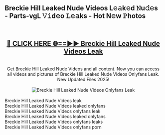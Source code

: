 <h2>Breckie Hill Leaked Nude Videos L𝚎𝚊k𝚎d 𝙽u𝚍𝚎s - Parts-vgL 𝚅𝚒d𝚎o 𝙻𝚎𝚊ks - Hot N𝚎w 𝙿hotos </h2>
<br>
<div align="center">
<h2><a href="https://213.232.235.80/live/video.php?q=breckie-hill-leaked-nude-videos" rel="nofollow">🔴 CLICK HERE 🌐==►► Breckie Hill Leaked Nude Videos Leak</a></h2>
<br>
Get Breckie Hill Leaked Nude Videos and all content. Now you can access all videos and pictures of Breckie Hill Leaked Nude Videos Onlyfans Leak. New Updated Files 2025!
<br>
<br>
<a href="https://213.232.235.80/live/video.php?q=breckie-hill-leaked-nude-videos" rel="nofollow" data-target="animated-image.originalLink"><img src="https://i.imgur.com/1EjSzPs.png" alt="Breckie Hill Leaked Nude Videos Onlyfans Leak" style="max-width: 100%; display: inline-block;" data-target="animated-image.originalImage"></a>
</div>
<br>
Breckie Hill Leaked Nude Videos leak<br>
Breckie Hill Leaked Nude Videos leaked onlyfans<br>
Breckie Hill Leaked Nude Videos onlyfans leak<br>
Breckie Hill Leaked Nude Videos leaked onlyfans<br>
Breckie Hill Leaked Nude Videos onlyfans leaks<br>
Breckie Hill Leaked Nude Videos onlyfans porn
